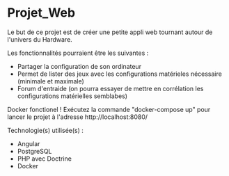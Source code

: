# Projet_Web

Le but de ce projet est de créer une petite appli web tournant autour de l'univers du Hardware.

Les fonctionnalités pourraient être les suivantes :

- Partager la configuration de son ordinateur
- Permet de lister des jeux avec les configurations matérieles nécessaire (minimale et maximale)
- Forum d'entraide (on pourra essayer de mettre en corrélation les configurations matérielles semblabes)

Docker fonctionel ! Exécutez la commande "docker-compose up" pour lancer le projet à l'adresse http://localhost:8080/

Technologie(s) utilisée(s) :
- Angular
- PostgreSQL
- PHP avec Doctrine
- Docker
